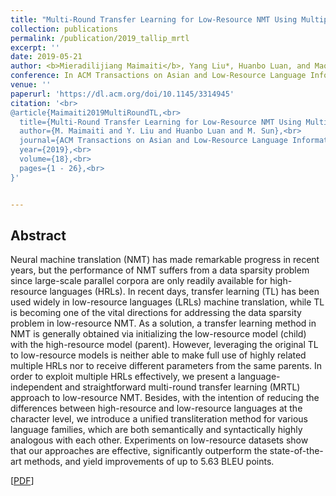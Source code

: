 ```yaml
---
title: "Multi-Round Transfer Learning for Low-Resource NMT Using Multiple High-Resource Languages"
collection: publications
permalink: /publication/2019_tallip_mrtl
excerpt: ''
date: 2019-05-21
author: <b>Mieradilijiang Maimaiti</b>, Yang Liu*, Huanbo Luan, and Maosong Sun
conference: In ACM Transactions on Asian and Low-Resource Language Information Processing <b>(ACM TALLIP, 2019)</b> (*=corresponding author)
venue: ''
paperurl: 'https://dl.acm.org/doi/10.1145/3314945'
citation: '<br>
@article{Maimaiti2019MultiRoundTL,<br>
  title={Multi-Round Transfer Learning for Low-Resource NMT Using Multiple High-Resource Languages},<br>
  author={M. Maimaiti and Y. Liu and Huanbo Luan and M. Sun},<br>
  journal={ACM Transactions on Asian and Low-Resource Language Information Processing (TALLIP)},<br>
  year={2019},<br>
  volume={18},<br>
  pages={1 - 26},<br>
}'


---
```

<h2><strong>Abstract</strong></h2>
Neural machine translation (NMT) has made remarkable progress in recent years, but the performance of NMT suffers from a data sparsity problem since large-scale parallel corpora are only readily available for high-resource languages (HRLs). In recent days, transfer learning (TL) has been used widely in low-resource languages (LRLs) machine translation, while TL is becoming one of the vital directions for addressing the data sparsity problem in low-resource NMT. As a solution, a transfer learning method in NMT is generally obtained via initializing the low-resource model (child) with the high-resource model (parent). However, leveraging the original TL to low-resource models is neither able to make full use of highly related multiple HRLs nor to receive different parameters from the same parents. In order to exploit multiple HRLs effectively, we present a language-independent and straightforward multi-round transfer learning (MRTL) approach to low-resource NMT. Besides, with the intention of reducing the differences between high-resource and low-resource languages at the character level, we introduce a unified transliteration method for various language families, which are both semantically and syntactically highly analogous with each other. Experiments on low-resource datasets show that our approaches are effective, significantly outperform the state-of-the-art methods, and yield improvements of up to 5.63 BLEU points.

\[[PDF](https://dl.acm.org/doi/10.1145/3314945)\]  
